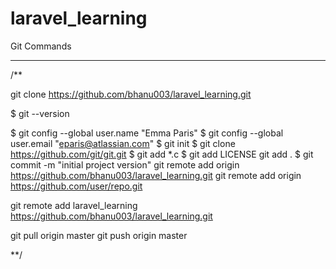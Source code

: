 # laravel_learning
Git Commands
**********************
/**

git clone https://github.com/bhanu003/laravel_learning.git

$ git --version

$ git config --global user.name "Emma Paris"
$ git config --global user.email "eparis@atlassian.com"
$ git init 
$ git clone https://github.com/git/git.git
$ git add *.c
$ git add LICENSE
git add .
$ git commit -m "initial project version"
git remote add origin https://github.com/bhanu003/laravel_learning.git
git remote add origin https://github.com/user/repo.git

git remote add laravel_learning https://github.com/bhanu003/laravel_learning.git

git pull origin master 
git push origin master  



**/
